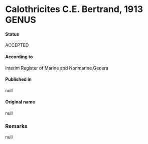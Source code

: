 Calothricites C.E. Bertrand, 1913 GENUS
=======

#### Status
ACCEPTED

#### According to
Interim Register of Marine and Nonmarine Genera

#### Published in
null

#### Original name
null

### Remarks
null